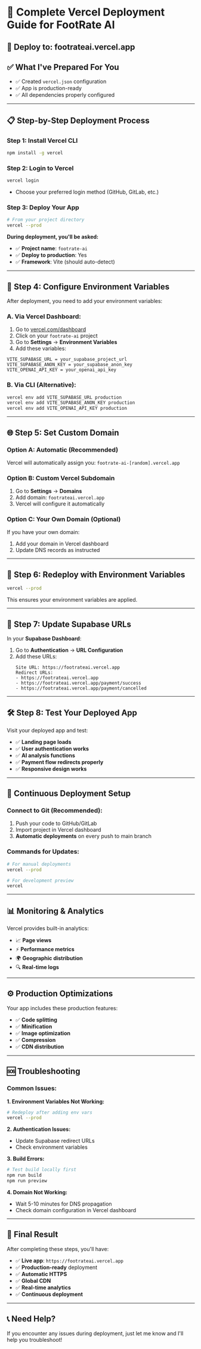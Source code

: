 # 🚀 Complete Vercel Deployment Guide for FootRate AI

## 🎯 **Deploy to: footrateai.vercel.app**

## ✅ **What I've Prepared For You**
- ✅ Created `vercel.json` configuration 
- ✅ App is production-ready
- ✅ All dependencies properly configured

---

## 📋 **Step-by-Step Deployment Process**

### **Step 1: Install Vercel CLI**
```bash
npm install -g vercel
```

### **Step 2: Login to Vercel**
```bash
vercel login
```
- Choose your preferred login method (GitHub, GitLab, etc.)

### **Step 3: Deploy Your App**
```bash
# From your project directory
vercel --prod
```

**During deployment, you'll be asked:**
- ✅ **Project name**: `footrate-ai` 
- ✅ **Deploy to production**: Yes
- ✅ **Framework**: Vite (should auto-detect)

---

## 🔐 **Step 4: Configure Environment Variables**

After deployment, you need to add your environment variables:

### **A. Via Vercel Dashboard:**
1. Go to [vercel.com/dashboard](https://vercel.com/dashboard)
2. Click on your `footrate-ai` project
3. Go to **Settings** → **Environment Variables**
4. Add these variables:

```env
VITE_SUPABASE_URL = your_supabase_project_url
VITE_SUPABASE_ANON_KEY = your_supabase_anon_key  
VITE_OPENAI_API_KEY = your_openai_api_key
```

### **B. Via CLI (Alternative):**
```bash
vercel env add VITE_SUPABASE_URL production
vercel env add VITE_SUPABASE_ANON_KEY production
vercel env add VITE_OPENAI_API_KEY production
```

---

## 🌐 **Step 5: Set Custom Domain**

### **Option A: Automatic (Recommended)**
Vercel will automatically assign you: `footrate-ai-[random].vercel.app`

### **Option B: Custom Vercel Subdomain**
1. Go to **Settings** → **Domains**
2. Add domain: `footrateai.vercel.app`
3. Vercel will configure it automatically

### **Option C: Your Own Domain (Optional)**
If you have your own domain:
1. Add your domain in Vercel dashboard
2. Update DNS records as instructed

---

## 🔄 **Step 6: Redeploy with Environment Variables**
```bash
vercel --prod
```
This ensures your environment variables are applied.

---

## 🎯 **Step 7: Update Supabase URLs**

In your **Supabase Dashboard**:
1. Go to **Authentication** → **URL Configuration**
2. Add these URLs:
   ```
   Site URL: https://footrateai.vercel.app
   Redirect URLs: 
   - https://footrateai.vercel.app
   - https://footrateai.vercel.app/payment/success
   - https://footrateai.vercel.app/payment/cancelled
   ```

---

## 🛠️ **Step 8: Test Your Deployed App**

Visit your deployed app and test:
- ✅ **Landing page loads**
- ✅ **User authentication works**
- ✅ **AI analysis functions**
- ✅ **Payment flow redirects properly**
- ✅ **Responsive design works**

---

## 🔄 **Continuous Deployment Setup**

### **Connect to Git (Recommended):**
1. Push your code to GitHub/GitLab
2. Import project in Vercel dashboard
3. **Automatic deployments** on every push to main branch

### **Commands for Updates:**
```bash
# For manual deployments
vercel --prod

# For development preview
vercel
```

---

## 📊 **Monitoring & Analytics**

Vercel provides built-in analytics:
- 📈 **Page views**
- ⚡ **Performance metrics**  
- 🌍 **Geographic distribution**
- 🔍 **Real-time logs**

---

## ⚙️ **Production Optimizations**

Your app includes these production features:
- ✅ **Code splitting**
- ✅ **Minification**
- ✅ **Image optimization**
- ✅ **Compression**
- ✅ **CDN distribution**

---

## 🆘 **Troubleshooting**

### **Common Issues:**

**1. Environment Variables Not Working:**
```bash
# Redeploy after adding env vars
vercel --prod
```

**2. Authentication Issues:**
- Update Supabase redirect URLs
- Check environment variables

**3. Build Errors:**
```bash
# Test build locally first
npm run build
npm run preview
```

**4. Domain Not Working:**
- Wait 5-10 minutes for DNS propagation
- Check domain configuration in Vercel dashboard

---

## 🎉 **Final Result**

After completing these steps, you'll have:
- ✅ **Live app**: `https://footrateai.vercel.app`
- ✅ **Production-ready** deployment
- ✅ **Automatic HTTPS**
- ✅ **Global CDN**
- ✅ **Real-time analytics**
- ✅ **Continuous deployment**

---

## 📞 **Need Help?**

If you encounter any issues during deployment, just let me know and I'll help you troubleshoot!
